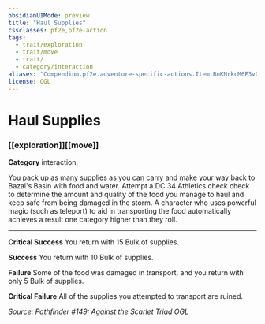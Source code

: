 ```yaml
---
obsidianUIMode: preview
title: "Haul Supplies"
cssclasses: pf2e,pf2e-action
tags:
  - trait/exploration
  - trait/move
  - trait/
  - category/interaction
aliases: "Compendium.pf2e.adventure-specific-actions.Item.BnKNrkcM6F3v0p7s"
license: OGL
---
```

# Haul Supplies

### [[exploration]][[move]]

**Category** interaction; 




You pack up as many supplies as you can carry and make your way back to Bazal's Basin with food and water. Attempt a DC 34 Athletics check check to determine the amount and quality of the food you manage to haul and keep safe from being damaged in the storm. A character who uses powerful magic (such as teleport) to aid in transporting the food automatically achieves a result one category higher than they roll.

* * *

**Critical Success** You return with 15 Bulk of supplies.

**Success** You return with 10 Bulk of supplies.

**Failure** Some of the food was damaged in transport, and you return with only 5 Bulk of supplies.

**Critical Failure** All of the supplies you attempted to transport are ruined.

*Source: Pathfinder #149: Against the Scarlet Triad*
*OGL*